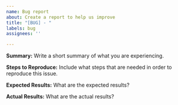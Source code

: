 ```yaml
---
name: Bug report
about: Create a report to help us improve
title: "[BUG] - "
labels: bug
assignees: ''

---
```


**Summary:**
Write a short summary of what you are experiencing.

**Steps to Reproduce:**
Include what steps that are needed in order to reproduce this issue.

**Expected Results:**
What are the expected results?

**Actual Results:**
What are the actual results?
